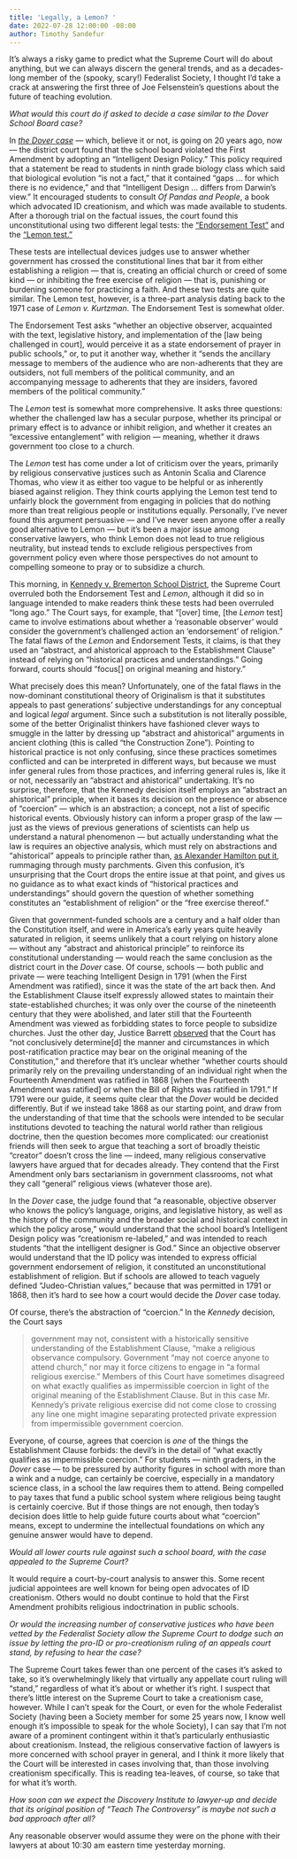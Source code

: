 ```yaml
---
title: 'Legally, a Lemon? '
date: 2022-07-28 12:00:00 -08:00
author: Timothy Sandefur
---
```


It’s always a risky game to predict what the Supreme Court will do about anything, but we can always discern the general trends, and as a decades-long member of the (spooky, scary!) Federalist Society, I thought I’d take a crack at answering the first three of Joe Felsenstein’s questions about the future of teaching evolution.
<p>
<em>What would this court do if asked to decide a case similar to the Dover School Board case?</em>
<p>
In <a href="https://en.wikipedia.org/wiki/Kitzmiller_v._Dover_Area_School_District"><em>the Dover case</em></a> — which, believe it or not, is going on 20 years ago, now — the district court found that the school board violated the First Amendment by adopting an “Intelligent Design Policy.” This policy required that a statement be read to students in ninth grade biology class which said that biological evolution “is not a fact,” that it contained “gaps ... for which there is no evidence,” and that “Intelligent Design ... differs from Darwin’s view.” It encouraged students to consult <em>Of Pandas and People</em>, a book which advocated ID creationism, and which was made available to students. After a thorough trial on the factual issues, the court found this unconstitutional using two different legal tests: the <a href="https://en.wikipedia.org/wiki/Endorsement_test">“Endorsement Test”</a> and the <a href="https://en.wikipedia.org/wiki/Lemon_v._Kurtzman#Lemon_test">“Lemon test.”</a> 
<p>
These tests are intellectual devices judges use to answer whether government has crossed the constitutional lines that bar it from either establishing a religion — that is, creating an official church or creed of some kind — or inhibiting the free exercise of religion — that is, punishing or burdening someone for practicing a faith. And these two tests are quite similar. The Lemon test, however, is a three-part analysis dating back to the 1971 case of <em>Lemon v. Kurtzman</em>. The Endorsement Test is somewhat older.
<p>
<!--more-->
<p>
The Endorsement Test asks “whether an objective observer, acquainted with the text, legislative history, and implementation of the [law being challenged in court], would perceive it as a state endorsement of prayer in public schools,” or, to put it another way, whether it “sends the ancillary message to members of the audience who are non-adherents that they are outsiders, not full members of the political community, and an accompanying message to adherents that they are insiders, favored members of the political community.”
<p>
The <em>Lemon</em> test is somewhat more comprehensive. It asks three questions: whether the challenged law has a secular purpose, whether its principal or primary effect is to advance or inhibit religion, and whether it creates an “excessive entanglement” with religion — meaning, whether it draws government too close to a church.
<p>
The <em>Lemon</em> test has come under a lot of criticism over the years, primarily by religious conservative justices such as Antonin Scalia and Clarence Thomas, who view it as either too vague to be helpful or as inherently biased against religion. They think courts applying the Lemon test tend to unfairly block the government from engaging in policies that do nothing more than treat religious people or institutions equally. Personally, I’ve never found this argument persuasive — and I’ve never seen anyone offer a really good alternative to Lemon — but it’s been a major issue among conservative lawyers, who think Lemon does not lead to true religious neutrality, but instead tends to exclude religious perspectives from government policy even where those perspectives do not amount to compelling someone to pray or to subsidize a church.
<p>
This morning, in <a href="https://www.supremecourt.gov/opinions/21pdf/21-418_i425.pdf">Kennedy v. Bremerton School District</a>, the Supreme Court overruled both the Endorsement Test and <em>Lemon</em>, although it did so in language intended to make readers think these tests had been overruled “long ago.” The Court says, for example, that “[over] time, [the <em>Lemon</em> test] came to involve estimations about whether a ‘reasonable observer’ would consider the government’s challenged action an ‘endorsement’ of religion.” The fatal flaws of the <em>Lemon</em> and Endorsement Tests, it claims, is that they used an “abstract, and ahistorical approach to the Establishment Clause” instead of relying on “historical practices and understandings.” Going forward, courts should “focus[] on original meaning and history.”
<p>
What precisely does this mean? Unfortunately, one of the fatal flaws in the now-dominant constitutional theory of Originalism is that it substitutes appeals to past generations’ subjective understandings for any conceptual and logical <em>legal</em> argument. Since such a substitution is not literally possible, some of the better Originalist thinkers have fashioned clever ways to smuggle in the latter by dressing up “abstract and ahistorical” arguments in ancient clothing (this is called “the Construction Zone”). Pointing to historical practice is not only confusing, since these practices sometimes conflicted and can be interpreted in different ways, but because we must infer general rules from those practices, and inferring general rules is, like it or not, necessarily an “abstract and ahistorical” undertaking. It’s no surprise, therefore, that the Kennedy decision itself employs an “abstract an ahistorical” principle, when it bases its decision on the presence or absence of “coercion” — which is an abstraction; a concept, not a list of specific historical events. Obviously history can inform a proper grasp of the law — just as the views of previous generations of scientists can help us understand a natural phenomenon — but actually understanding what the law is requires an objective analysis, which must rely on abstractions and “ahistorical” appeals to principle rather than, <a href="https://www.brainyquote.com/quotes/alexander_hamilton_408694#:~:text=Alexander%20Hamilton%20Quotes&text=The%20sacred%20rights%20of%20mankind%20are%20not%20to%20be%20rummaged,and%20can%20never%20be%20erased.">as Alexander Hamilton put it</a>, rummaging through musty parchments. Given this confusion, it’s unsurprising that the Court drops the entire issue at that point, and gives us no guidance as to what exact kinds of “historical practices and understandings” should govern the question of whether something constitutes an “establishment of religion” or the “free exercise thereof.” 
<p>
Given that government-funded schools are a century and a half older than the Constitution itself, and were in America’s early years quite heavily saturated in religion, it seems unlikely that a court relying on history alone — without any “abstract and ahistorical principle” to reinforce its constitutional understanding — would reach the same conclusion as the district court in the <em>Dover</em> case. Of course, schools — both public and private — were teaching Intelligent Design in 1791 (when the First Amendment was ratified), since it was the state of the art back then. And the Establishment Clause itself expressly allowed states to maintain their state-established churches; it was only over the course of the nineteenth century that they were abolished, and later still that the Fourteenth Amendment was viewed as forbidding states to force people to subsidize churches. Just the other day, Justice Barrett <a href="https://www.supremecourt.gov/opinions/21pdf/20-843_7j80.pdf#page=82">observed</a> that the Court has “not conclusively determine[d] the manner and circumstances in which post-ratification practice may bear on the original meaning of the Constitution,” and therefore that it’s unclear whether “whether courts should primarily rely on the prevailing  understanding of an individual right when the Fourteenth Amendment was ratified in 1868 [when the Fourteenth Amendment was ratified] or when the Bill of Rights was ratified in 1791.” If 1791 were our guide, it seems quite clear that the <em>Dover</em> would be decided differently. But if we instead take 1868 as our starting point, and draw from the understanding of that time that the schools were intended to be secular institutions devoted to teaching the natural world rather than religious doctrine, then the question becomes more complicated: our creationist friends will then seek to argue that teaching a sort of broadly theistic “creator” doesn’t cross the line — indeed, many religious conservative lawyers have argued that for decades already. They contend that the First Amendment only bars sectarianism in government classrooms, not what they call “general” religious views (whatever those are).
<p>
In the <em>Dover</em> case, the judge found that “a reasonable, objective observer who knows the policy’s language, origins, and legislative history, as well as the history of the community and the broader social and historical context in which the policy arose,” would understand that the school board’s Intelligent Design policy was “creationism re-labeled,” and was intended to reach students “that the intelligent designer is God.” Since an objective observer would understand that the ID policy was intended to express official government endorsement of religion, it constituted an unconstitutional establishment of religion. But if schools are allowed to teach vaguely defined “Judeo-Christian values,” because that was permitted in 1791 or 1868, then it’s hard to see how a court would decide the <em>Dover</em> case today.
<p>
Of course, there’s the abstraction of “coercion.” In the <em>Kennedy</em> decision, the Court says 
<blockquote>
government may not, consistent with a historically sensitive understanding of the Establishment Clause, “make a religious observance compulsory. Government “may not coerce anyone to attend church,” nor may it force citizens to engage in “a formal religious exercise.” Members of this Court have sometimes disagreed on what exactly qualifies as impermissible coercion in light of the original meaning of the Establishment Clause. But in this case Mr. Kennedy’s private religious exercise did not come close to crossing any line one might imagine separating protected private expression from impermissible government coercion.
</blockquote>
Everyone, of course, agrees that coercion is <em>one</em> of the things the Establishment Clause forbids: the devil’s in the detail of “what exactly qualifies as impermissible coercion.” For students — ninth graders, in the <em>Dover</em> case — to be pressured by authority figures in school with more than a wink and a nudge, can certainly be coercive, especially in a mandatory science class, in a school the law requires them to attend. Being compelled to pay taxes that fund a public school system where religious being taught is certainly coercive. But if those things are not enough, then today’s decision does little to help guide future courts about what “coercion” means, except to undermine the intellectual foundations on which any genuine answer would have to depend.
<p><p>
<em>Would all lower courts rule against such a school board, with the case appealed to the Supreme Court?</em>
<p><p>
It would require a court-by-court analysis to answer this. Some recent judicial appointees are well known for being open advocates of ID creationism. Others would no doubt continue to hold that the First Amendment prohibits religious indoctrination in public schools.
<p>
<em>Or would the increasing number of conservative justices who have been vetted by the Federalist Society allow the Supreme Court to dodge such an issue by letting the pro-ID or pro-creationism ruling of an appeals court stand, by refusing to hear the case?</em>
<p>
The Supreme Court takes fewer than one percent of the cases it’s asked to take, so it’s overwhelmingly likely that virtually any appellate court ruling will “stand,” regardless of what it’s about or whether it’s right. I suspect that there’s little interest on the Supreme Court to take a creationism case, however. While I can’t speak for the Court, or even for the whole Federalist Society (having been a Society member for some 25 years now, I know well enough it’s impossible to speak for the whole Society), I can say that I’m not aware of a prominent contingent within it that’s particularly enthusiastic about creationism. Instead, the religious conservative faction of lawyers is more concerned with school prayer in general, and I think it more likely that the Court will be interested in cases involving that, than those involving creationism specifically. This is reading tea-leaves, of course, so take that for what it’s worth.
<p>
<em>How soon can we expect the Discovery Institute to lawyer-up and decide that its original position of “Teach The Controversy” is maybe not such a bad approach after all?</em>
<p> 
Any reasonable observer would assume they were on the phone with their lawyers at about 10:30 am eastern time yesterday morning.

